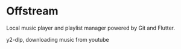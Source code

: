 # Offstream

Local music player and playlist manager powered by Git and Flutter.

y2-dlp, downloading music from youtube
